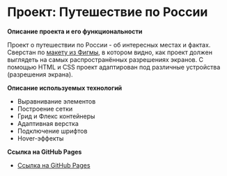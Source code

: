 # Проект: Путешествие по России

**Описание проекта и его функциональности**

Проект о путешествии по России - об интересных местах и фактах. Сверстан по [макету из Фигмы](https://www.figma.com/file/5S2WSbEFL6awjVWJ0NWL8Q/Sprint-3_-Russia-_-desktop-mobile?node-id=28503%3A0), в котором видно, как проект должен выглядеть на самых распространённых разрешениях экранов. С помощью HTML и CSS проект адаптирован под различные устройства (разрешения экрана).

**Описание используемых технологий**

* Выравнивание элементов
* Построение сетки
* Грид и Флекс контейнеры
* Адаптивная верстка
* Подключение шрифтов
* Hover-эффекты

**Ссылка на GitHub Pages**

* [Ссылка на GitHub Pages](https://github.com/SSeliverstova/russian-travel)